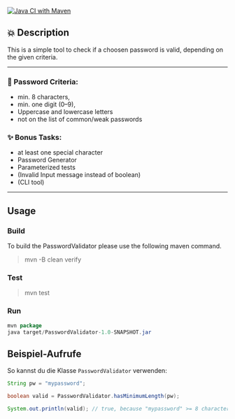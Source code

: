 [![Java CI with Maven](https://github.com/nina-bornemann/PasswordValidator/actions/workflows/maven.yml/badge.svg?branch=main)](https://github.com/nina-bornemann/PasswordValidator/actions/workflows/maven.yml)

## 💥 Description
This is a simple tool to check if a choosen password is valid, depending on the given criteria.
___
### 🔐 Password Criteria:
- min. 8 characters,
- min. one digit (0–9),
- Uppercase and lowercase letters
- not on the list of common/weak passwords

### ✨ Bonus Tasks:
- at least one special character
- Password Generator
- Parameterized tests
- (Invalid Input message instead of boolean)
- (CLI tool)
---


## Usage


### Build
To build the PasswordValidator please use the following maven command.
> mvn -B clean verify

### Test

> mvn test


### Run

``` java
mvn package
java target/PasswordValidator-1.0-SNAPSHOT.jar
```
## Beispiel-Aufrufe

So kannst du die Klasse `PasswordValidator` verwenden:

```java
String pw = "mypassword";

boolean valid = PasswordValidator.hasMinimumLength(pw);

System.out.println(valid); // true, because "mypassword" >= 8 characters